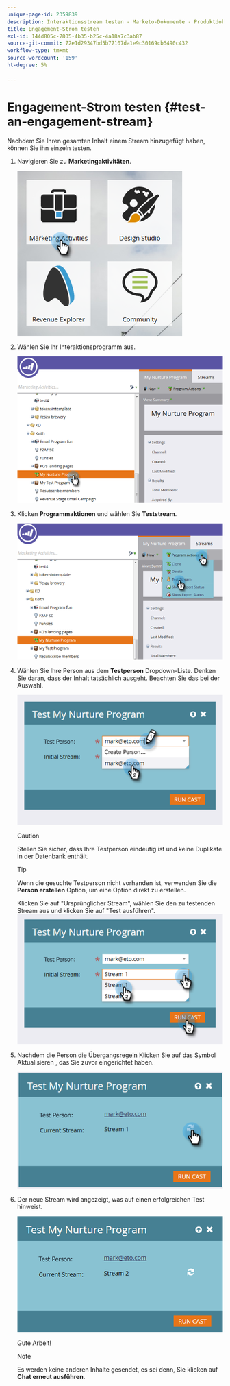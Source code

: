 ```yaml
---
unique-page-id: 2359839
description: Interaktionsstream testen - Marketo-Dokumente - Produktdokumentation
title: Engagement-Strom testen
exl-id: 144d805c-7805-4b35-b25c-4a18a7c3ab87
source-git-commit: 72e1d29347bd5b77107da1e9c30169cb6490c432
workflow-type: tm+mt
source-wordcount: '159'
ht-degree: 5%

---
```


# Engagement-Strom testen {#test-an-engagement-stream}

Nachdem Sie Ihren gesamten Inhalt einem Stream hinzugefügt haben, können Sie ihn einzeln testen.

1. Navigieren Sie zu **Marketingaktivitäten**.

   ![](assets/one.png)

1. Wählen Sie Ihr Interaktionsprogramm aus.

   ![](assets/two.png)

1. Klicken **Programmaktionen** und wählen Sie **Teststream**.

   ![](assets/three.png)

1. Wählen Sie Ihre Person aus dem **Testperson** Dropdown-Liste. Denken Sie daran, dass der Inhalt tatsächlich ausgeht. Beachten Sie das bei der Auswahl.

   ![](assets/four-rubix.png)

   >[!CAUTION]
   >
   >Stellen Sie sicher, dass Ihre Testperson eindeutig ist und keine Duplikate in der Datenbank enthält.

   >[!TIP]
   >
   >Wenn die gesuchte Testperson nicht vorhanden ist, verwenden Sie die **Person erstellen** Option, um eine Option direkt zu erstellen.

   Klicken Sie auf &quot;Ursprünglicher Stream&quot;, wählen Sie den zu testenden Stream aus und klicken Sie auf &quot;Test ausführen&quot;.
   ![](assets/five-rubiks.png)

1. Nachdem die Person die [Übergangsregeln](/help/marketo/product-docs/email-marketing/drip-nurturing/engagement-program-streams/transition-people-between-engagement-streams.md) Klicken Sie auf das Symbol Aktualisieren , das Sie zuvor eingerichtet haben.

   ![](assets/six-rubiks.png)

1. Der neue Stream wird angezeigt, was auf einen erfolgreichen Test hinweist.

   ![](assets/seven-rubiks.png)

   Gute Arbeit!

   >[!NOTE]
   >
   >Es werden keine anderen Inhalte gesendet, es sei denn, Sie klicken auf **Chat erneut ausführen**.
